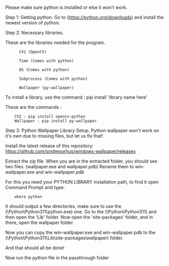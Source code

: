 Please make sure python is installed or else it won't work.

Step 1: Getting python.
        Go to (https://python.org/downloads) and install the newest version of python.

Step 2: Necessary libraries.

These are the libraries needed for the program.
        
          CV2 (OpenCV)
          
          Time (Comes with python)
          
          OS (Comes with python)
          
          Subprocess (Comes with python)
          
          Wallpaper (py-wallpaper)
          
To install a library, use the command : 
          pip install 'library name here'
        
These are the commands :
        
        CV2 : pip install opencv-python
        Wallpaper : pip install py-wallpaper
          
          
Step 3: Python Wallpaper Library Setup.
        Python wallpaper won't work on it's own due to missing files, but let us fix that!

Install the latest release of this repository: https://github.com/sindresorhus/windows-wallpaper/releases

Extract the zip file.
When you are in the extracted folder, you should see two files. (wallpaper.exe and wallpaper.pdb)
Rename them to win-wallpaper.exe and win-wallpaper.pdb

For this you need your PYTHON LIBRARY installation path, to find it open Command Prompt and type:

        where python

It should output a few directories, make sure to use the (\Python\Python311\python.exe) one.
Go to the (\Python\Python311\) and then open the 'Lib' folder.
Now open the 'site-packages' folder, and in there, open the wallpaper folder.

Now you can copy the win-wallpaper.exe and win-wallpaper.pdb to the (\Python\Python311\Lib\site-packages\wallpaper) folder.

And that should all be done!

Now run the python file in the passthrough folder
